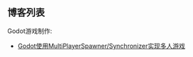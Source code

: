 
## 博客列表

Godot游戏制作:

- [Godot使用MultiPlayerSpawner/Synchronizer实现多人游戏](./Godot/multiplayer_fps_demo.md)
